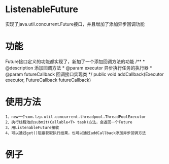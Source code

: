 # ListenableFuture
 实现了java.util.concurrent.Future接口，并且增加了添加异步回调功能
 
# 功能
 Future接口定义的功能都实现了，新加了一个添加回调方法的功能
    /**
     * @description 添加回调方法
     * @param executor 异步执行任务的执行器
     * @param futureCallback 回调接口实现类
     */
    public void addCallback(Executor executor, FutureCallback<R> futureCallback)
    
    
# 使用方法
    1、new一个com.lzp.util.concurrent.threadpool.ThreadPoolExecutor
    2、执行线程池的submit(Callable<T> task)方法，会返回一个Future
    3、用ListenableFuture接收
    4、可以通过get()阻塞获取执行结果，也可以通过addCallback添加异步回调方法
# 例子
    
   
          

    
